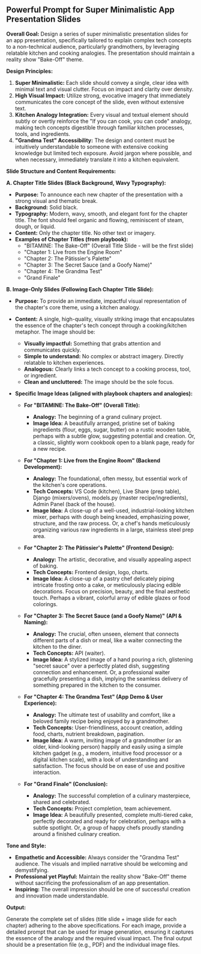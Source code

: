 
## Powerful Prompt for Super Minimalistic App Presentation Slides

**Overall Goal:** Design a series of super minimalistic presentation slides for an app presentation, specifically tailored to explain complex tech concepts to a non-technical audience, particularly grandmothers, by leveraging relatable kitchen and cooking analogies. The presentation should maintain a reality show "Bake-Off" theme.

**Design Principles:**

1.  **Super Minimalistic:** Each slide should convey a single, clear idea with minimal text and visual clutter. Focus on impact and clarity over density.
2.  **High Visual Impact:** Utilize strong, evocative imagery that immediately communicates the core concept of the slide, even without extensive text.
3.  **Kitchen Analogy Integration:** Every visual and textual element should subtly or overtly reinforce the "If you can cook, you can code" analogy, making tech concepts digestible through familiar kitchen processes, tools, and ingredients.
4.  **"Grandma Test" Accessibility:** The design and content must be intuitively understandable to someone with extensive cooking knowledge but limited tech exposure. Avoid jargon where possible, and when necessary, immediately translate it into a kitchen equivalent.

**Slide Structure and Content Requirements:**

**A. Chapter Title Slides (Black Background, Wavy Typography):**

*   **Purpose:** To announce each new chapter of the presentation with a strong visual and thematic break.
*   **Background:** Solid black.
*   **Typography:** Modern, wavy, smooth, and elegant font for the chapter title. The font should feel organic and flowing, reminiscent of steam, dough, or liquid.
*   **Content:** Only the chapter title. No other text or imagery.
*   **Examples of Chapter Titles (from playbook):**
    *   "BITAMINE: The Bake-Off" (Overall Title Slide - will be the first slide)
    *   "Chapter 1: Live from the Engine Room"
    *   "Chapter 2: The Pâtissier's Palette"
    *   "Chapter 3: The Secret Sauce (and a Goofy Name)"
    *   "Chapter 4: The Grandma Test"
    *   "Grand Finale"

**B. Image-Only Slides (Following Each Chapter Title Slide):**

*   **Purpose:** To provide an immediate, impactful visual representation of the chapter's core theme, using a kitchen analogy.
*   **Content:** A single, high-quality, visually striking image that encapsulates the essence of the chapter's tech concept through a cooking/kitchen metaphor. The image should be: 


    *   **Visually impactful:** Something that grabs attention and communicates quickly.
    *   **Simple to understand:** No complex or abstract imagery. Directly relatable to kitchen experiences.
    *   **Analogous:** Clearly links a tech concept to a cooking process, tool, or ingredient.
    *   **Clean and uncluttered:** The image should be the sole focus.

*   **Specific Image Ideas (aligned with playbook chapters and analogies):**

    *   **For "BITAMINE: The Bake-Off" (Overall Title):**
        *   **Analogy:** The beginning of a grand culinary project.
        *   **Image Idea:** A beautifully arranged, pristine set of baking ingredients (flour, eggs, sugar, butter) on a rustic wooden table, perhaps with a subtle glow, suggesting potential and creation. Or, a classic, slightly worn cookbook open to a blank page, ready for a new recipe.

    *   **For "Chapter 1: Live from the Engine Room" (Backend Development):**
        *   **Analogy:** The foundational, often messy, but essential work of the kitchen's core operations.
        *   **Tech Concepts:** VS Code (kitchen), Live Share (prep table), Django (mixers/ovens), models.py (master recipe/ingredients), Admin Panel (back of the house).
        *   **Image Idea:** A close-up of a well-used, industrial-looking kitchen mixer, perhaps with dough being kneaded, emphasizing power, structure, and the raw process. Or, a chef's hands meticulously organizing various raw ingredients in a large, stainless steel prep area.

    *   **For "Chapter 2: The Pâtissier's Palette" (Frontend Design):**
        *   **Analogy:** The artistic, decorative, and visually appealing aspect of baking.
        *   **Tech Concepts:** Frontend design, logo, charts.
        *   **Image Idea:** A close-up of a pastry chef delicately piping intricate frosting onto a cake, or meticulously placing edible decorations. Focus on precision, beauty, and the final aesthetic touch. Perhaps a vibrant, colorful array of edible glazes or food colorings.

    *   **For "Chapter 3: The Secret Sauce (and a Goofy Name)" (API & Naming):**
        *   **Analogy:** The crucial, often unseen, element that connects different parts of a dish or meal, like a waiter connecting the kitchen to the diner.
        *   **Tech Concepts:** API (waiter).
        *   **Image Idea:** A stylized image of a hand pouring a rich, glistening "secret sauce" over a perfectly plated dish, suggesting connection and enhancement. Or, a professional waiter gracefully presenting a dish, implying the seamless delivery of something prepared in the kitchen to the consumer.

    *   **For "Chapter 4: The Grandma Test" (App Demo & User Experience):**
        *   **Analogy:** The ultimate test of usability and comfort, like a beloved family recipe being enjoyed by a grandmother.
        *   **Tech Concepts:** User-friendliness, account creation, adding food, charts, nutrient breakdown, pagination.
        *   **Image Idea:** A warm, inviting image of a grandmother (or an older, kind-looking person) happily and easily using a simple kitchen gadget (e.g., a modern, intuitive food processor or a digital kitchen scale), with a look of understanding and satisfaction. The focus should be on ease of use and positive interaction.

    *   **For "Grand Finale" (Conclusion):**
        *   **Analogy:** The successful completion of a culinary masterpiece, shared and celebrated.
        *   **Tech Concepts:** Project completion, team achievement.
        *   **Image Idea:** A beautifully presented, complete multi-tiered cake, perfectly decorated and ready for celebration, perhaps with a subtle spotlight. Or, a group of happy chefs proudly standing around a finished culinary creation.

**Tone and Style:**

*   **Empathetic and Accessible:** Always consider the "Grandma Test" audience. The visuals and implied narrative should be welcoming and demystifying.
*   **Professional yet Playful:** Maintain the reality show "Bake-Off" theme without sacrificing the professionalism of an app presentation.
*   **Inspiring:** The overall impression should be one of successful creation and innovation made understandable.

**Output:**

Generate the complete set of slides (title slide + image slide for each chapter) adhering to the above specifications. For each image, provide a detailed prompt that can be used for image generation, ensuring it captures the essence of the analogy and the required visual impact. The final output should be a presentation file (e.g., PDF) and the individual image files.
